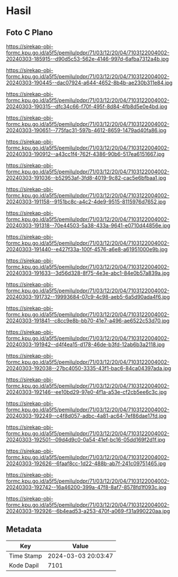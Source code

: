 # Hasil

## Foto C Plano

https://sirekap-obj-formc.kpu.go.id/a5f5/pemilu/pdpr/71/03/12/20/04/7103122004002-20240303-185915--d90d5c53-562e-4146-997d-6afba7312a4b.jpg

https://sirekap-obj-formc.kpu.go.id/a5f5/pemilu/pdpr/71/03/12/20/04/7103122004002-20240303-190445--dac07924-a644-4652-8b4b-ae230b311e84.jpg

https://sirekap-obj-formc.kpu.go.id/a5f5/pemilu/pdpr/71/03/12/20/04/7103122004002-20240303-190315--dfc34c66-f70f-495f-8d84-4fb8d5e0e4bd.jpg

https://sirekap-obj-formc.kpu.go.id/a5f5/pemilu/pdpr/71/03/12/20/04/7103122004002-20240303-190651--775fac31-597b-4612-8659-1479ad40fa86.jpg

https://sirekap-obj-formc.kpu.go.id/a5f5/pemilu/pdpr/71/03/12/20/04/7103122004002-20240303-190912--a43cc1f4-762f-4386-90b6-517ea6151667.jpg

https://sirekap-obj-formc.kpu.go.id/a5f5/pemilu/pdpr/71/03/12/20/04/7103122004002-20240303-191036--b52953af-3fd8-4019-9c82-cac5e6bfbaa1.jpg

https://sirekap-obj-formc.kpu.go.id/a5f5/pemilu/pdpr/71/03/12/20/04/7103122004002-20240303-191158--9151bc8c-a4c2-4de9-9515-8115976d7652.jpg

https://sirekap-obj-formc.kpu.go.id/a5f5/pemilu/pdpr/71/03/12/20/04/7103122004002-20240303-191318--70e44503-5a38-433a-9641-e0710d44856e.jpg

https://sirekap-obj-formc.kpu.go.id/a5f5/pemilu/pdpr/71/03/12/20/04/7103122004002-20240303-191440--e427f33a-100f-4576-a6e8-a61951000e9b.jpg

https://sirekap-obj-formc.kpu.go.id/a5f5/pemilu/pdpr/71/03/12/20/04/7103122004002-20240303-191633--3d56d328-8f75-4e3e-abc1-84e0b57a839a.jpg

https://sirekap-obj-formc.kpu.go.id/a5f5/pemilu/pdpr/71/03/12/20/04/7103122004002-20240303-191732--19993684-07c9-4c98-aeb5-6a5d90ada4f6.jpg

https://sirekap-obj-formc.kpu.go.id/a5f5/pemilu/pdpr/71/03/12/20/04/7103122004002-20240303-191841--c8cc9e8b-bb70-41e7-a496-ae6522c53d70.jpg

https://sirekap-obj-formc.kpu.go.id/a5f5/pemilu/pdpr/71/03/12/20/04/7103122004002-20240303-191942--d4f4ea15-d178-46de-b3fd-12ab6b3a2118.jpg

https://sirekap-obj-formc.kpu.go.id/a5f5/pemilu/pdpr/71/03/12/20/04/7103122004002-20240303-192038--27bc4050-3335-43f1-bac6-84ca04397ada.jpg

https://sirekap-obj-formc.kpu.go.id/a5f5/pemilu/pdpr/71/03/12/20/04/7103122004002-20240303-192146--ee10bd29-97e0-4f1a-a53e-cf2cb5ee6c3c.jpg

https://sirekap-obj-formc.kpu.go.id/a5f5/pemilu/pdpr/71/03/12/20/04/7103122004002-20240303-192249--c4f8d057-adbc-4a81-ac64-7ef86dae17fd.jpg

https://sirekap-obj-formc.kpu.go.id/a5f5/pemilu/pdpr/71/03/12/20/04/7103122004002-20240303-192501--09d4d9c0-0a54-41ef-bc16-05dd169f2d1f.jpg

https://sirekap-obj-formc.kpu.go.id/a5f5/pemilu/pdpr/71/03/12/20/04/7103122004002-20240303-192626--6faaf8cc-1d22-488b-ab7f-241c09751465.jpg

https://sirekap-obj-formc.kpu.go.id/a5f5/pemilu/pdpr/71/03/12/20/04/7103122004002-20240303-192742--16a46200-399a-47f8-8af7-8578fd1f093c.jpg

https://sirekap-obj-formc.kpu.go.id/a5f5/pemilu/pdpr/71/03/12/20/04/7103122004002-20240303-192926--6b4ead53-a253-470f-a069-f31a990220aa.jpg


## Metadata

| Key        | Value               |
| ---------- | ------------------- |
| Time Stamp | 2024-03-03 20:03:47 |
| Kode Dapil | 7101                |



